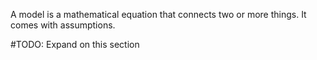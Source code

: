 A model is a mathematical equation that connects two or more things. It
comes with assumptions.

#TODO: Expand on this section